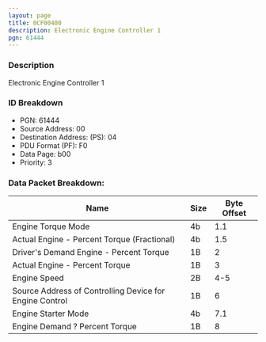 ```yaml
---
layout: page
title: 0CF00400
description: Electronic Engine Controller 1
pgn: 61444
---
```


### Description

Electronic Engine Controller 1

### ID Breakdown
* PGN: 61444
* Source Address: 00
* Destination Address: (PS): 04
* PDU Format (PF): F0
* Data Page: b00
* Priority: 3

### Data Packet Breakdown:

| Name | Size | Byte Offset |
| ---- | ---- | ----------- |
| Engine Torque Mode | 4b | 1.1 |
| Actual Engine - Percent Torque (Fractional) | 4b | 1.5 |
| Driver's Demand Engine - Percent Torque | 1B | 2 |
| Actual Engine - Percent Torque | 1B | 3 |
| Engine Speed | 2B | 4-5 |
| Source Address of Controlling Device for Engine Control | 1B | 6 |
| Engine Starter Mode | 4b | 7.1 |
| Engine Demand ? Percent Torque | 1B | 8 |

